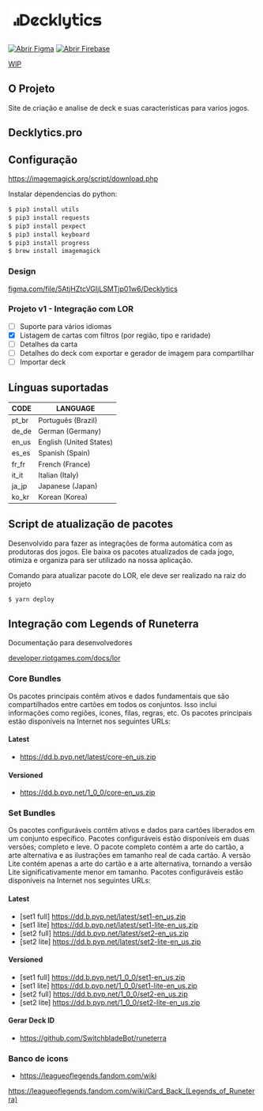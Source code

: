 ![Decklytics](logo.png)

[![Abrir Figma](https://imgur.com/1Wt51c6.png)](https://www.figma.com/file/5AtjHZtcVGIjLSMTjp01w6/Decklytics)
[![Abrir Firebase](https://imgur.com/qCWp9uv.png)](https://console.firebase.google.com/project/decklytics)

[WIP](https://github.com/EHavel/decklytics/issues?q=is%3Aopen+is%3Aissue+label%3Awip)

## O Projeto ##
Site de criação e analise de deck e suas características para varios jogos.

## Decklytics.pro ##

## Configuração ##

https://imagemagick.org/script/download.php

Instalar dependencias do python:
``` bash
$ pip3 install utils
$ pip3 install requests
$ pip3 install pexpect
$ pip3 install keyboard
$ pip3 install progress
$ brew install imagemagick
```

### Design ###
[figma.com/file/5AtjHZtcVGIjLSMTjp01w6/Decklytics](https://www.figma.com/file/5AtjHZtcVGIjLSMTjp01w6/Decklytics)

### Projeto v1 - Integração com LOR ###
- [ ] Suporte para vários idiomas
- [x] Listagem de cartas com filtros (por região, tipo e raridade)
- [ ] Detalhes da carta
- [ ] Detalhes do deck com exportar e gerador de imagem para compartilhar
- [ ] Importar deck

## Línguas suportadas ##

| CODE  |	LANGUAGE                    |
| ----- | ----------------------------- |
| pt_br |   Português (Brazil)          |
| de_de |   German (Germany)            |
| en_us |   English (United States)     |
| es_es |	Spanish (Spain)             |
| fr_fr |	French (France)             |
| it_it |	Italian (Italy)             |
| ja_jp |	Japanese (Japan)            |
| ko_kr |	Korean (Korea)              |

## Script de atualização de pacotes ##
Desenvolvido para fazer as integrações de forma automática com as produtoras dos jogos. Ele baixa os pacotes atualizados de cada jogo, otimiza e organiza para ser utilizado na nossa aplicação.

Comando para atualizar pacote do LOR, ele deve ser realizado na raiz do projeto
``` bash
$ yarn deploy
```

## Integração com Legends of Runeterra ##

Documentação para desenvolvedores

[developer.riotgames.com/docs/lor](https://developer.riotgames.com/docs/lor)

### Core Bundles ###
Os pacotes principais contêm ativos e dados fundamentais que são compartilhados entre cartões em todos os conjuntos. Isso inclui informações como regiões, ícones, filas, regras, etc. Os pacotes principais estão disponíveis na Internet nos seguintes URLs:

#### Latest ####
* https://dd.b.pvp.net/latest/core-en_us.zip

#### Versioned ####
* https://dd.b.pvp.net/1_0_0/core-en_us.zip

### Set Bundles ###
Os pacotes configuráveis ​​contêm ativos e dados para cartões liberados em um conjunto específico. Pacotes configuráveis ​​estão disponíveis em duas versões; completo e leve. O pacote completo contém a arte do cartão, a arte alternativa e as ilustrações em tamanho real de cada cartão. A versão Lite contém apenas a arte do cartão e a arte alternativa, tornando a versão Lite significativamente menor em tamanho. Pacotes configuráveis ​​estão disponíveis na Internet nos seguintes URLs:

#### Latest ####
* [set1 full] https://dd.b.pvp.net/latest/set1-en_us.zip
* [set1 lite] https://dd.b.pvp.net/latest/set1-lite-en_us.zip
* [set2 full] https://dd.b.pvp.net/latest/set2-en_us.zip
* [set2 lite] https://dd.b.pvp.net/latest/set2-lite-en_us.zip

#### Versioned ####
* [set1 full] https://dd.b.pvp.net/1_0_0/set1-en_us.zip
* [set1 lite] https://dd.b.pvp.net/1_0_0/set1-lite-en_us.zip
* [set2 full] https://dd.b.pvp.net/1_0_0/set2-en_us.zip
* [set2 lite] https://dd.b.pvp.net/1_0_0/set2-lite-en_us.zip

#### Gerar Deck ID ####
* https://github.com/SwitchbladeBot/runeterra

### Banco de icons ###
* https://leagueoflegends.fandom.com/wiki

https://leagueoflegends.fandom.com/wiki/Card_Back_(Legends_of_Runeterra)
